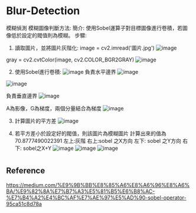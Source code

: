# Blur-Detection
模糊偵測
模糊圖像判斷方法:
簡介: 使用Sobel運算子對目標圖像進行卷積，若圖像低於設定的閥值則為模糊。
步驟:
1.	讀取圖片，並將圖片灰階化:
image = cv2.imread('圖片.jpg')
 ![image](https://user-images.githubusercontent.com/79627981/205481691-ba87e1de-3a9c-4fc5-92ec-2b36b6898692.png)

gray = cv2.cvtColor(image, cv2.COLOR_BGR2GRAY)
 ![image](https://user-images.githubusercontent.com/79627981/205481697-b3f16156-1fac-4c92-9cb1-4cc8d9689af1.png)

2.	使用Sobel進行卷積:
 ![image](https://user-images.githubusercontent.com/79627981/205481704-d056a957-2fa1-4443-8184-526c21cc9042.png)
負責水平邊界 
![image](https://user-images.githubusercontent.com/79627981/205481708-f0ba145a-1f0b-4844-b64e-9f2077b32ec6.png)

 ![image](https://user-images.githubusercontent.com/79627981/205481711-a833bce3-c909-4c66-88a3-52b02d8b466d.png)

 負責垂直邊界
 ![image](https://user-images.githubusercontent.com/79627981/205481715-e19c920c-2854-4b80-a3e2-cae8a984ae1f.png)

A為影像，G為梯度，兩個分量結合為梯度
 ![image](https://user-images.githubusercontent.com/79627981/205481719-5a8a653b-2233-4812-8723-22cf035572f8.png)

3.	計算圖片的平方差
 ![image](https://user-images.githubusercontent.com/79627981/205481722-ff899415-7e62-44f1-879c-10c618e62093.png)

4.	若平方差小於設定好的閥值，則該圖片為模糊圖片
計算出來的值為70.8777490022391
左上:灰階 右上:sobel 之X方向 左下: sobel 之Y方向 右下: sobel之X+Y
![image](https://user-images.githubusercontent.com/79627981/205481728-7af755ed-345f-4276-9a68-91c7b032fa7d.png)
![image](https://user-images.githubusercontent.com/79627981/205481733-8a4e917c-fcef-48e1-aef7-d10015930088.png)
 ![image](https://user-images.githubusercontent.com/79627981/205481739-8926d694-b1d7-4fe7-9637-115810854d4b.png)

# <script src="https://gist.github.com/QASSBB/801c9d627e9851385de08c31110e187f.js"></script>
## Reference
https://medium.com/%E9%9B%BB%E8%85%A6%E8%A6%96%E8%A6%BA/%E9%82%8A%E7%B7%A3%E5%81%B5%E6%B8%AC-%E7%B4%A2%E4%BC%AF%E7%AE%97%E5%AD%90-sobel-operator-95ca51c8d78a
